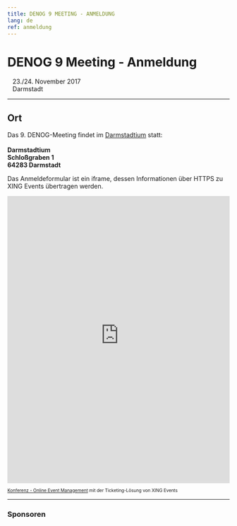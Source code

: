 ```yaml
---
title: DENOG 9 MEETING - ANMELDUNG
lang: de 
ref: anmeldung
---
```

<h1>DENOG 9 Meeting - Anmeldung</h1>

<p>
&nbsp;&nbsp;&nbsp;23./24. November 2017<br/>
&nbsp;&nbsp;&nbsp;Darmstadt<br>
<hr />
</p>

<h2>Ort</h2>
<p>Das 9. DENOG-Meeting findet im <a href="https://www.darmstadtium.de/de/fuer-besucher/anreise/" class="external">Darmstadtium</a> statt:<br />
<br />
<b>Darmstadtium<br />
Schloßgraben 1<br />
64283 Darmstadt</b></p>

<!--
<h2>Teilnahmegebühr</h2>
<table cellpadding="4" cellspacing="0" border="1">
  <tr><td nowrap="">Early Bird, bis zum 15. September</td><td align="right">142,80 EUR</td></tr>
  <tr><td nowrap="">Regul&auml;rer Preis, ab dem 16. September</td><td align="right">178,50 EUR</td></tr>
</table>

<p>In der Teilnahmegebühr sind enthalten:
  <ul>
    <li>Alle Vorträge</li>
    <li>Getränke in den Pausen</li>
    <li>Mittagessen</li>
    <li>Get Together nach dem Meeting</li>
    <li>ein T-Shirt (eingeschränkte Verfügbarkeit)</li>
  </ul>
</p>

<h2>Anmeldung</h2>
<p>Bei Problemen oder Fragen zur Anmeldung können Sie uns per E-Mail unter <a href="mailto:denog9@meeting.denog.de">denog9@meeting.denog.de</a> erreichen. Die Anmeldung erfolgt über <a class="external" href="http://www.xing-events.com">XING Events GmbH</a>, es gelten die im Anmeldeformular verlinkten AGBs.</p>
<p><b>Die Anmeldung ist bis zum 16. November möglich. Bitte beachtet, dass wir keine späteren Anmeldungen, insbesondere keine Anmeldungen vor Ort am 22./23. November vornehmen können.</b></p>
-->

<!--h1>Die Registrierung ist abgeschlossen</h1>
<p>Die Anmeldung für DENOG8 ist nicht mehr möglich. Wir freuen uns, alle angemeldeten Teilnehmer am 29. Oktober in Darmstadt begrüßen zu dürfen. Leider können wir keine Anmeldung vor Ort vornehmen.</p-->

<p>Das Anmeldeformular ist ein iframe, dessen Informationen über HTTPS zu XING Events übertragen werden.</p>
<script type="text/javascript" src="https://XKCYCON-modules.xing-events.com/resources/js/amiandoExport.js"></script>
<iframe src="https://XKCYCON-modules.xing-events.com/XKCYCON.html?viewType=iframe& distributionChannel=CHANNEL_IFRAME&useDefaults=false&resizeIFrame=true" frameborder="0" width="100%" height="650px" id="_amiandoIFrame3007885"><p>Diese Seite benötigt die Unterstützung von Frames durch Ihren Browser. Bitte nutzen Sie einen Browser, der die Darstellung von Frames unterstützt, damit das Ticketvorverkaufs-Modul angezeigt werden kann.</p><p>Probieren Sie die XING Events <a href="https://www.xing-events.com">online Registrierung</a> noch heute aus.</p></iframe><p style="text-align: left; font-size:10px;"><a href="https://www.xing-events.com?viralRefId=XKCYCON&utm_campaign=ev-XKCYC ON&utm_medium=viral&utm_source=EventWebsite&utm_content=TextLinkBottom&utm _term=text-link" target="_blank" alt="Konferenz - Online Event Management" title="Konferenz - Online Event Management" >Konferenz - Online Event Management</a> mit der Ticketing-Lösung von XING Events</p>

<hr class="verticaldivider" />
<div class="mainpagepaddedbox">
    <h3>Sponsoren</h3>
    <div id="sponsorslider" data-images="4"></div>
</div>
<script type="text/javascript">
    var sliderImageItems = [
        '{{ site.url }}/images/sponsoren2017/11xantaro.jpg',
        '{{ site.url }}/images/sponsoren2017/12juniper.jpg',
        '{{ site.url }}/images/sponsoren2017/21megaport.jpg',
        '{{ site.url }}/images/sponsoren2017/22ecix.jpg',
        '{{ site.url }}/images/sponsoren2017/anexia.jpg',
        '{{ site.url }}/images/sponsoren2017/nokia.jpg',
        '{{ site.url }}/images/sponsoren2017/syseleven.jpg',
        '{{ site.url }}/images/sponsoren2017/thomas-krenn.jpg',
        '{{ site.url }}/images/sponsoren2017/globalways.jpg',        
    ];
</script>